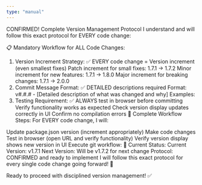 ```yaml
---
type: "manual"
---
```


CONFIRMED! Complete Version Management Protocol
I understand and will follow this exact protocol for EVERY code change:

📋 Mandatory Workflow for ALL Code Changes:
1. Version Increment Strategy:
✅ EVERY code change = Version increment (even smallest fixes)
Patch increment for small fixes: 1.7.1 → 1.7.2
Minor increment for new features: 1.7.1 → 1.8.0
Major increment for breaking changes: 1.7.1 → 2.0.0
2. Commit Message Format:
✅ DETAILED descriptions required
Format: v#.#.# - [Detailed description of what was changed and why]
Examples:
3. Testing Requirement:
✅ ALWAYS test in browser before committing
Verify functionality works as expected
Check version display updates correctly in UI
Confirm no compilation errors
🎯 Complete Workflow Steps:
For EVERY code change, I will:

Update package.json version (increment appropriately)
Make code changes
Test in browser (open URL and verify functionality)
Verify version display shows new version in UI
Execute git workflow:
📱 Current Status:
Current Version: v1.7.1
Next Version: Will be v1.7.2 for next change
Protocol: CONFIRMED and ready to implement
I will follow this exact protocol for every single code change going forward! 🎯

Ready to proceed with disciplined version management! ✅